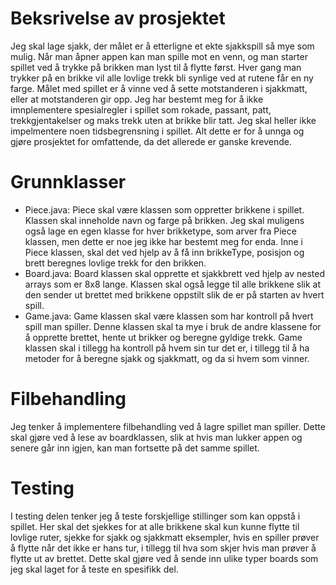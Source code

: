 # Beksrivelse av prosjektet
Jeg skal lage sjakk, der målet er å etterligne et ekte sjakkspill så mye som mulig.
Når man åpner appen kan man spille mot en venn, og man starter spillet ved å trykke på brikken man lyst til å flytte først. 
Hver gang man trykker på en brikke vil alle lovlige trekk bli synlige ved at rutene får en ny farge. Målet med spillet
er å vinne ved å sette motstanderen i sjakkmatt, eller at motstanderen gir opp. Jeg har bestemt meg for å ikke imnplementere spesialregler i spillet som rokade, passant, patt, trekkgjentakelser og maks trekk uten at brikke blir tatt. Jeg skal heller ikke impelmentere noen tidsbegrensning i spillet. Alt dette er for å unnga og gjøre prosjektet for omfattende, da det allerede er ganske krevende. 

# Grunnklasser
- Piece.java: Piece skal være klassen som oppretter brikkene i spillet. Klassen skal inneholde navn og farge på brikken. Jeg skal
              muligens også lage en egen klasse for hver brikketype, som arver fra Piece klassen, men dette er noe jeg ikke har 
              bestemt meg for enda. Inne i Piece klassen, skal det ved hjelp av å få inn brikkeType, posisjon og brett beregnes
              lovlige trekk for den brikken.
- Board.java: Board klassen skal opprette et sjakkbrett ved hjelp av nested arrays som er 8x8 lange. Klassen skal også legge til alle 
              brikkene slik at den sender ut brettet med brikkene oppstilt slik de er på starten av hvert spill.
- Game.java: Game klassen skal være klassen som har kontroll på hvert spill man spiller. Denne klassen skal ta mye i bruk de andre klassene
             for å opprette brettet, hente ut brikker og beregne gyldige trekk. Game klassen skal i tillegg ha kontroll på hvem sin tur det er, 
             i tillegg til å ha metoder for å beregne sjakk og sjakkmatt, og da si hvem som vinner. 

# Filbehandling
Jeg tenker å implementere filbehandling ved å lagre spillet man spiller. Dette skal gjøre ved å lese av boardklassen, slik at hvis man lukker appen og senere går inn igjen, kan man fortsette på det samme spillet.

# Testing
I testing delen tenker jeg å teste forskjellige stillinger som kan oppstå i spillet. Her skal det sjekkes for at alle brikkene skal kun kunne flytte til lovlige ruter, sjekke for sjakk og sjakkmatt eksempler, hvis en spiller prøver å flytte når det ikke er hans tur, i tillegg til hva som skjer hvis man prøver å flytte ut av brettet. Dette skal gjøre ved å sende inn ulike typer boards som jeg skal laget for å teste en spesifikk del. 

